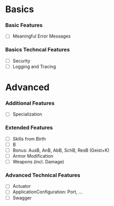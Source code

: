# Basics
### Basic Features
- [ ] Meaningful Error Messages


### Basics Techncal Features
- [ ] Security
- [ ] Logging and Tracing

# Advanced

### Additional Features
- [ ] Specialization

### Extended Features
- [ ] Skills from Birth
- [ ] B
- [ ] Bonus: AusB, AnB, AbB, SchB, ResB (Geist+K)
- [ ] Armor Modification
- [ ] Weapons (incl. Damage)

### Advanced Technical Features
- [ ] Actuator
- [ ] ApplicationConfiguration: Port, ...
- [ ] Swagger
